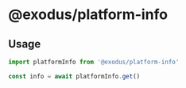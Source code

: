 # @exodus/platform-info

## Usage

```js
import platformInfo from '@exodus/platform-info'

const info = await platformInfo.get()
```
